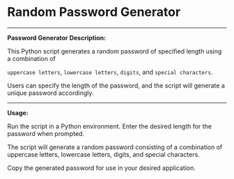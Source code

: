 # Random Password Generator

---------------------------------------------------
**Password Generator Description:**

This Python script generates a random password of specified length using a combination of

`uppercase letters`, `lowercase letters`, `digits`, and `special characters`.

Users can specify the length of the password, and the script will generate a unique password accordingly.

---------------------------------------------------
**Usage:**

Run the script in a Python environment. Enter the desired length for the password when prompted.

The script will generate a random password consisting of a combination of uppercase letters, lowercase letters, digits, and special characters.

Copy the generated password for use in your desired application.
